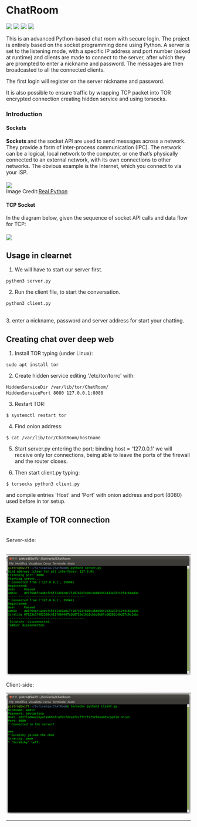 # ChatRoom
![](https://img.shields.io/apm/l/vim-mode?style=plastic)
![](https://img.shields.io/pypi/pyversions/Django?style=plastic)
![](https://img.shields.io/github/last-commit/IamLucif3r/Chat-On)
![](https://img.shields.io/github/commit-activity/w/IamLucif3r/Chat-On?style=plastic)


This is an advanced Python-based chat room with secure login. The project is entirely based on the socket programming done using Python. A server is set to the listening mode, with a specific IP address and port number (asked at runtime) and clients are made to connect to the server, after which they are prompted to enter a nickname and password. The messages are then broadcasted to all the connected clients.

The first login will register on the server nickname and password.

It is also possible to ensure traffic by wrapping TCP packet into TOR encrypted connection creating hidden service and using torsocks.

### Introduction

#### Sockets
<b> Sockets </b> and the socket API are used to send messages across a network. They provide a form of inter-process communication (IPC). The network can be a logical, local network to the computer, or one that’s physically connected to an external network, with its own connections to other networks. The obvious example is the Internet, which you connect to via your ISP. <br><br>
<img align="center" height=300px src=https://github.com/IamLucif3r/Chat-On/blob/main/assets/Python-Sockets-Tutorial_Watermarked.webp> <br>
Image Credit:[Real Python](https://realpython.com/python-sockets/)

#### TCP Socket
In the diagram below, given the sequence of socket API calls and data flow for TCP:
<br><br>
<img align="center" src=https://github.com/IamLucif3r/Chat-On/blob/main/assets/Screenshot%20at%202021-05-21%2010-47-40.png height=500px>

## Usage in clearnet

1. We will have to start our server first.
``` shell
python3 server.py
```
2. Run the client file, to start the conversation. 
``` shell
python3 client.py
```
<br>
3. enter a nickname, password and server address for start your chatting.

## Creating chat over deep web
1. Install TOR typing (under Linux):
```shell
sudo apt install tor
```

2. Create hidden service editing '/etc/tor/torrc' with:
```shell
HiddenServiceDir /var/lib/tor/ChatRoom/
HiddenServicePort 8080 127.0.0.1:8080
```

3. Restart TOR:
```shell
$ systemctl restart tor
```

4. Find onion address:
```shell
$ cat /var/lib/tor/ChatRoom/hostname
```

5. Start server.py entering the port; binding host = '127.0.0.1' we will receive only tor connections, being able to leave the ports of the firewall and the router closes.

6. Then start client.py typing:
```shell
$ torsocks python3 client.py
```
and compile entries 'Host' and 'Port' with onion address and port (8080) used before in tor setup.

## Example of TOR connection
<br>
Server-side:
<br><br>

![](https://github.com/ScratchyCode/ChatRoom/blob/main/screenshot/server.png)

Client-side:

![](https://github.com/ScratchyCode/ChatRoom/blob/main/screenshot/client.png)

<hr>
